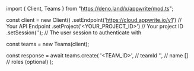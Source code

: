 import { Client, Teams } from "https://deno.land/x/appwrite/mod.ts";

const client = new Client()
    .setEndpoint('https://cloud.appwrite.io/v1') // Your API Endpoint
    .setProject('&lt;YOUR_PROJECT_ID&gt;') // Your project ID
    .setSession(''); // The user session to authenticate with

const teams = new Teams(client);

const response = await teams.create(
    '<TEAM_ID>', // teamId
    '<NAME>', // name
    [] // roles (optional)
);
